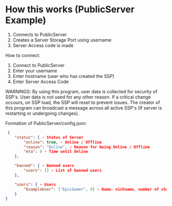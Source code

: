 # How this works (PublicServer Example)

1) Connects to PublicServer
2) Creates a Server Storage Port using username
3) Server Access code is made

How to connect:

1) Connect to PublicServer
2) Enter your username
3) Enter hostname (user who has created the SSP)
4) Enter Server Access Code

WARNINGS:
By using this program, user data is collected for security of SSP's. User data is not used for any other reason.
If a critical change occours, on SSP load, the SSP will reset to prevent issues.
The creator of this program can broadcast a message across all active SSP's (If server is restarting or undergoing changes).

Formation of PublicServer/config.json:

```json
 {
    "status": { - Status of Server
        "online": true, - Online / Offline
        "reason": "Online", - Reason for being Online / Offline
        "eta": 0 - Time until Online
    },

    "banned": { - Banned users
        "users": [] - List of banned users
    },

    "users": { - Users
        "ExampleUser": ["EpicGamer", 0] - Name: nickname, number of chats
    }
}
```
